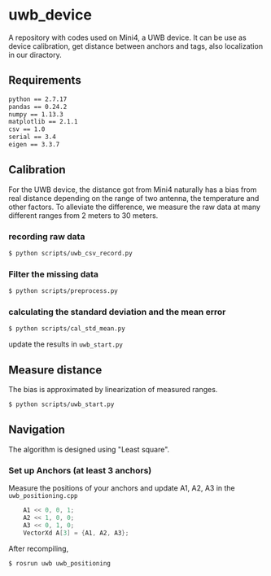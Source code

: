 # uwb_device
A repository with codes used on Mini4, a UWB device. It can be use as device calibration, get distance between anchors and tags, also localization in our diractory.

## Requirements
```bash 
python == 2.7.17
pandas == 0.24.2
numpy == 1.13.3
matplotlib == 2.1.1
csv == 1.0
serial == 3.4
eigen == 3.3.7
```

## Calibration
For the UWB device, the distance got from Mini4 naturally has a bias from real distance depending on the range of two antenna, the temperature and other factors.
To alleviate the difference, we measure the raw data at many different ranges from 2 meters to 30 meters.

### recording raw data
```bash
$ python scripts/uwb_csv_record.py 
```

### Filter the missing data
```bash
$ python scripts/preprocess.py
```

### calculating the standard deviation and the mean error
```bash
$ python scripts/cal_std_mean.py
```
update the results in `uwb_start.py`

## Measure distance
The bias is approximated by linearization of measured ranges.
```bash
$ python scripts/uwb_start.py
```

## Navigation
The algorithm is designed using "Least square".
### Set up Anchors (at least 3 anchors)
Measure the positions of your anchors and update A1, A2, A3 in the `uwb_positioning.cpp`
```cpp
    A1 << 0, 0, 1;
    A2 << 1, 0, 0;
    A3 << 0, 1, 0;
    VectorXd A[3] = {A1, A2, A3};
```
After recompiling,
```bash
$ rosrun uwb uwb_positioning
```




